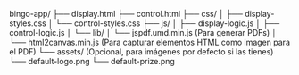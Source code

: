 bingo-app/
├── display.html
├── control.html
├── css/
│   ├── display-styles.css
│   └── control-styles.css
├── js/
│   ├── display-logic.js
│   ├── control-logic.js
│   └── lib/
│       └── jspdf.umd.min.js  (Para generar PDFs)
│       └── html2canvas.min.js (Para capturar elementos HTML como imagen para el PDF)
└── assets/ (Opcional, para imágenes por defecto si las tienes)
    └── default-logo.png
    └── default-prize.png